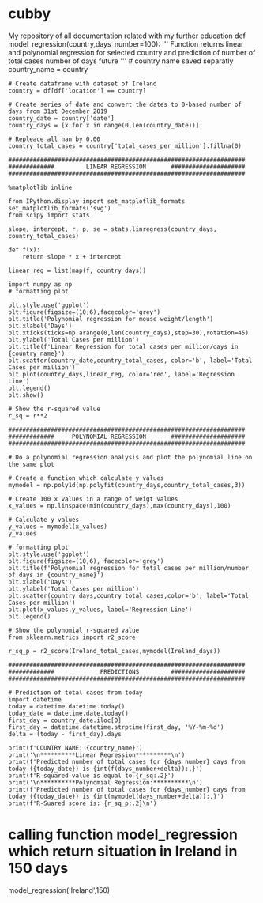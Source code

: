 # cubby
My repository of all documentation related with my further education
def model_regression(country,days_number=100):
    '''
    Function returns linear and polynomial regression for selected country
    and prediction of number of total cases number of days future
    '''
    # country name saved separatly
    country_name = country
    
    # Create dataframe with dataset of Ireland
    country = df[df['location'] == country]

    # Create series of date and convert the dates to 0-based number of days from 31st December 2019
    country_date = country['date']
    country_days = [x for x in range(0,len(country_date))]

    # Repleace all nan by 0.00
    country_total_cases = country['total_cases_per_million'].fillna(0)
    
    ###################################################################
    #############         LINEAR REGRESSION       #####################
    ###################################################################

    %matplotlib inline

    from IPython.display import set_matplotlib_formats
    set_matplotlib_formats('svg')
    from scipy import stats

    slope, intercept, r, p, se = stats.linregress(country_days, country_total_cases)

    def f(x):
        return slope * x + intercept

    linear_reg = list(map(f, country_days))

    import numpy as np
    # formatting plot

    plt.style.use('ggplot')
    plt.figure(figsize=(10,6),facecolor='grey')
    plt.title('Polynomial regression for mouse weight/length')
    plt.xlabel('Days')
    plt.xticks(ticks=np.arange(0,len(country_days),step=30),rotation=45)
    plt.ylabel('Total Cases per million')
    plt.title(f'Linear Regression for total cases per million/days in {country_name}')
    plt.scatter(country_date,country_total_cases, color='b', label='Total Cases per million')
    plt.plot(country_days,linear_reg, color='red', label='Regression Line')
    plt.legend()
    plt.show()
    
    # Show the r-squared value
    r_sq = r**2
    
    ###################################################################
    #############     POLYNOMIAL REGRESSION       #####################
    ###################################################################
    
    # Do a polynomial regression analysis and plot the polynomial line on the same plot

    # Create a function which calculate y values
    mymodel = np.poly1d(np.polyfit(country_days,country_total_cases,3))

    # Create 100 x values in a range of weigt values
    x_values = np.linspace(min(country_days),max(country_days),100)

    # Calculate y values
    y_values = mymodel(x_values)
    y_values

    # formatting plot
    plt.style.use('ggplot')
    plt.figure(figsize=(10,6), facecolor='grey')
    plt.title(f'Polynomial regression for total cases per million/number of days in {country_name}')
    plt.xlabel('Days')
    plt.ylabel('Total Cases per million')
    plt.scatter(country_days,country_total_cases,color='b', label='Total Cases per million')
    plt.plot(x_values,y_values, label='Regression Line')
    plt.legend()
    
    # Show the polynomial r-squared value
    from sklearn.metrics import r2_score

    r_sq_p = r2_score(Ireland_total_cases,mymodel(Ireland_days))
      
    ###################################################################
    #############             PREDICTIONS         #####################
    ###################################################################
    
    # Prediction of total cases from today
    import datetime
    today = datetime.datetime.today()
    today_date = datetime.date.today()
    first_day = country_date.iloc[0]
    first_day = datetime.datetime.strptime(first_day, '%Y-%m-%d')
    delta = (today - first_day).days
    
    print(f'COUNTRY NAME: {country_name}')
    print('\n**********Linear Regression**********\n')
    print(f'Predicted number of total cases for {days_number} days from today ({today_date}) is {int(f(days_number+delta)):,}')
    print(f'R-squared value is equal to {r_sq:.2}')
    print('\n**********Polynomial Regression:**********\n')
    print(f'Predicted number of total cases for {days_number} days from today ({today_date}) is {int(mymodel(days_number+delta)):,}')
    print(f'R-Suared score is: {r_sq_p:.2}\n')
 
# calling function model_regression which return situation in Ireland in 150 days
model_regression('Ireland',150)
